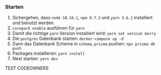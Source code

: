 ### Starten

1. Sichergehen, dass `node 18.16.1`, `npm 9.7.2` und `yarn 3.6.1` installiert und benutzt werden.
2. `corepack enable` ausführen für `yarn`
3. Damit die richtige `yarn` Version installiert wird: `yarn set version berry`
4. Die `postgres` Datenbank starten: `docker-compose up -d`
5. Dann das Datenbank Schema in `schema.prisma` pushen: `npx prisma db push`
6. Packages installieren: `yarn install`
7. Next starten: `yarn dev`

TEST CODEOWNERS
